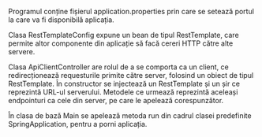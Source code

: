 Programul conține fișierul application.properties prin care se setează portul la care va fi disponibilă aplicația. 

Clasa RestTemplateConfig expune un bean de tipul RestTemplate, care permite altor componente din aplicație să facă cereri HTTP către alte servere.

Clasa ApiClientController are rolul de a se comporta ca un client, ce redirecționează requesturile primite către server, folosind un obiect de tipul RestTemplate. În constructor se injectează un RestTemplate și un șir ce reprezintă URL-ul serverului. Metodele ce urmează reprezintă aceleași endpointuri ca cele din server, pe care le apelează corespunzător.

În clasa de bază Main se apelează metoda run din cadrul clasei predefinite SpringApplication, pentru a porni aplicația.